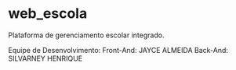 # web_escola
Plataforma de gerenciamento escolar integrado.

Equipe de Desenvolvimento:
Front-And: JAYCE ALMEIDA
Back-And: SILVARNEY HENRIQUE
